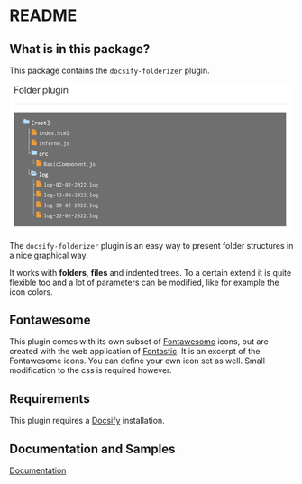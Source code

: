 # README

## What is in this package?

This package contains the `docsify-folderizer` plugin.

![Sample](./docs/media/docsify-folderizer-plugin-sample.png)

The `docsify-folderizer` plugin is an easy way to present folder structures in a nice graphical way.

It works with **folders**, **files** and indented trees. To a certain extend it is quite flexible too and
a lot of parameters can be modified, like for example the icon colors. 

## Fontawesome 

This plugin comes with its own subset of [Fontawesome](https://www.fontawesome.com) icons, but are created with the web application of [Fontastic](https://app.fontastic.me/). 
It is an excerpt of the Fontawesome icons. You can define your own icon set as well. Small modification to the css is required however.

## Requirements

This plugin requires a [Docsify](//docsify.js.org/#/?id=docsify) installation.

## Documentation and Samples

[Documentation](//enovision.github.io/docsify-folderizer/#/)